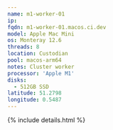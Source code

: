 ```yaml
---
name: m1-worker-01
ip:
fqdn: m1-worker-01.macos.ci.dev
model: Apple Mac Mini
os: Monteray 12.6
threads: 8
location: Custodian
pool: macos-arm64
notes: Cluster worker
processor: 'Apple M1'
disks:
  - 512GB SSD
latitude: 51.2798
longitude: 0.5487
---
```

{% include details.html %} 

